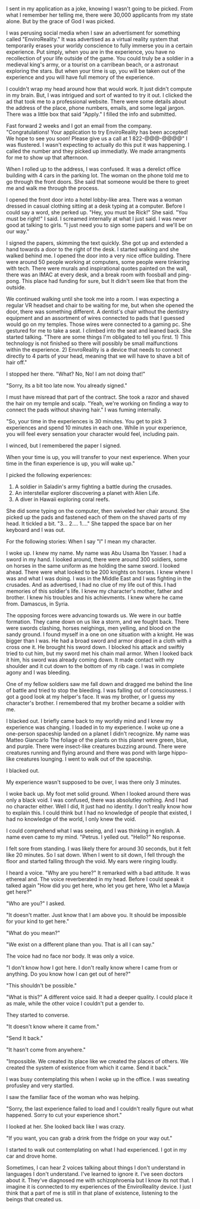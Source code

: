 I sent in my application as a joke, knowing I wasn't going to be picked. From what I remember her telling me, there were 30,000 applicants from my state alone. But by the grace of God I was picked. 

I was perusing social media when I saw an advertisment for something called "EnviroReality." It was advertised as a virtual reality system that temporarily erases your worldy conscience to fully immerse you in a certain experience. Put simply, when you are in the experience, you have no recollection of your life outside of the game. You could truly be a soldier in a medieval king's army, or a tourist on a carribean beach, or a astronaut exploring the stars. But when your time is up, you will be taken out of the experience and you will have full memory of the experience.

I couldn't wrap my head around how that would work. It just didn't compute in my brain. But, I was intrigued and sort of wanted to try it out. I clicked the ad that took me to a professional website. There were some details about the address of the place, phone numbers, emails, and some legal jargon. There was a little box that said "Apply." I filled the info and submitted. 

Fast forward 2 weeks and I got an email from the company. "Congratulations! Your application to try EnviroReality has been accepted! We hope to see you soon! Please give us a call at 1 822-@@@-@@@@" I was flustered. I wasn't expecting to actually do this put it was happening. I called the number and they picked up immediatly. We made arrangments for me to show up that afternoon. 

When I rolled up to the address, I was confused. It was a derelict office building with 4 cars in the parking lot. The woman on the phone told me to go through the front doors. She said that someone would be there to greet me and walk me through the process.

I opened the front door into a hotel lobby-like area. There was a woman dressed in casual clothing sitting at a desk typing at a computer. Before I could say a word, she perked up. "Hey, you must be Rick!" She said. "You must be right!" I said. I screamed internally at what I just said. I was never good at talking to girls. "I just need you to sign some papers and we'll be on our way." 

I signed the papers, skimming the text quickly. She got up and extended a hand towards a door to the right of the desk. I started walking and she walked behind me. I opened the door into a very nice office building. There were around 50 people working at computers, some people were tinkering with tech. There were murals and inspirational quotes painted on the wall, there was an IMAC at every desk, and a break room with foosball and ping-pong. This place had funding for sure, but It didn't seem like that from the outside. 

We continued walking until she took me into a room. I was expecting a regular VR headset and chair to be waiting for me, but when she opened the door, there was something different. A dentist's chair without the dentistry equipment and an assortment of wires connected to pads that I guessed would go on my temples. Those wires were connected to a gaming pc. She gestured for me to take a seat. I climbed into the seat and leaned back. She started talking. "There are some things I'm obligated to tell you first. 1) This technology is not finished so there will possibly be small malfunctions within the experience. 2) EnvroReality is a device that needs to connect directly to 4 parts of your head, meaning that we will have to shave a bit of hair off."

I stopped her there. "What? No, No! I am not doing that!"

"Sorry, its a bit too late now. You already signed."

I must have misread that part of the contract. She took a razor and shaved the hair on my temple and scalp. "Yeah, we're working on finding a way to connect the pads without shaving hair." I was fuming internally. 

"So, your time in the experiences is 30 minutes. You get to pick 3 experiences and spend 10 minutes in each one. While in your experience, you will feel every sensation your character would feel, including pain.

I winced, but I remembered the paper I signed.

When your time is up, you will transfer to your next experience. When your time in the finan experience is up, you will wake up."

I picked the following experiences:

1. A soldier in Saladin's army fighting a battle during the crusades. 
2. An interstellar explorer discovering a planet with Alien Life.
3. A diver in Hawaii exploring coral reefs.

She did some typing on the computer, then swiveled her chair around. She picked up the pads and fastened each of them on the shaved parts of my head. It tickled a bit. "3... 2.... 1...." She tapped the space bar on her keyboard and I was out. 

For the following stories: When I say "I" I mean my character.

I woke up. I knew my name. My name was Abu Usama Ibn Yasser. I had a sword in my hand. I looked around, there were around 300 soldiers, some on horses in the same uniform as me holding the same sword. I looked ahead. There were what looked to be 200 knights on horses. I knew where I was and what I was doing. I was in the Middle East and I was fighting in the crusades. And as advertised, I had no clue of my life out of this. I had memories of this soldier's life. I knew my character's mother, father and brother. I knew his troubles and his achievments. I knew where he came from. Damascus, in Syria.

The opposing forces were advancing towards us. We were in our battle formation. They came down on us like a storm, and we fought back. There were swords clashing, horses neighings, men yelling, and blood on the sandy ground. I found myself in a one on one situation with a knight. He was bigger than I was. He had a broad sword and armor draped in a cloth with a cross one it. He brought his sword down. I blocked his attack and swiftly tried to cut him, but my sword met his chain mail armor. When I looked back it him, his sword was already coming down. It made contact with my shoulder and it cut down to the bottom of my rib cage. I was in complete agony and I was bleeding. 

One of my fellow soldiers saw me fall down and dragged me behind the line of battle and tried to stop the bleeding. I was falling out of consciousness. I got a good look at my helper's face. It was my brother, or I guess my character's brother. I remembered that my brother became a soldier with me. 

I blacked out. I briefly came back to my worldly mind and I knew my experience was changing. I loaded in to my experience. I woke up one a one-person spaceship landed on a planet I didn't recognize. My name was Matteo Giancarlo The foliage of the plants on this planet were green, blue, and purple. There were insect-like creatures buzzing around. There were creatures running and flying around and there was pond with large hippo-like creatures lounging. I went to walk out of the spaceship.

I blacked out.

My experience wasn't supposed to be over, I was there only 3 minutes.

I woke back up. My foot met solid ground. When I looked around there was only a black void. I was confused, there was absolutley nothing. And I had no character either. Well I did, It just had no identity. I don't really know how to explain this. I could think but I had no knowledge of people that existed, I had no knowledge of the world, I only knew the void. 

I could comprehend what I was seeing, and I was thinking in english. A name even came to my mind. "Petrus. I yelled out. "Hello?" No response.

I felt sore from standing. I was likely there for around 30 seconds, but it felt like 20 minutes. So I sat down. When I went to sit down, I fell through the floor and started falling through the void. My ears were ringing loudly. 

I heard a voice. "Why are you here?" It remarked with a bad attitude. It was ethereal and. The voice reverberated in my head. Before I could speak it talked again "How did you get here, who let you get here, Who let a Mawja get here?"

"Who are you?" I asked.

"It doesn't matter. Just know that I am above you. It should be impossible for your kind to get here."

"What do you mean?"

"We exist on a different plane than you. That is all I can say."

The voice had no face nor body. It was only a voice.

"I don't know how I got here. I don't really know where I came from or anything. Do you know how I can get out of here?"

"This shouldn't be possible."

"What is this?" A different voice said. It had a deeper quality. I could place it as male, while the other voice I couldn't put a gender to.

They started to converse.

"It doesn't know where it came from."

"Send It back."

"It hasn't come from anywhere."

"Impossible. We created its place like we created the places of others. We created the system of existence from which it came. Send it back."

I was busy contemplating this when I woke up in the office. I was sweating profusley and very startled.

I saw the familiar face of the woman who was helping. 

"Sorry, the last experience failed to load and I couldn't really figure out what happened. Sorry to cut your experience short."

I looked at her. She looked back like I was crazy.

"If you want, you can grab a drink from the fridge on your way out."

I started to walk out contemplating on what I had experienced. I got in my car and drove home. 

Sometimes, I can hear 2 voices talking about things I don't understand in languages I don't understand. I've learned to ignore it. I've seen doctors about it. They've diagnosed me with schizophroenia but I know its not that. I imagine it is connected to my experiences of the EnviroReality device. I just think that a part of me is still in that plane of existence, listening to the beings that created us.

&#x200B;

&#x200B;